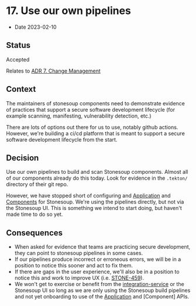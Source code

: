 # 17. Use our own pipelines

* Date 2023-02-10

## Status

Accepted

Relates to [ADR 7. Change Management](0007-change-management.html)

## Context

The maintainers of stonesoup components need to demonstrate evidence of practices that support
a secure software development lifecycle (for example scanning, manifesting, vulnerability detection,
etc.)

There are lots of options out there for us to use, notably github actions. However, we're building
a ci/cd platform that is meant to support a secure software development lifecycle from the start.

## Decision

Use our own pipelines to build and scan Stonesoup components. Almost all of our components already
do this today. Look for evidence in the `.tekton/` directory of their git repo.

However, we have stopped short of configuring and [Application] and [Components] for Stonesoup.
We're using the pipelines directly, but not via the Stonesoup UI. This is something we intend to
start doing, but haven't made time to do so yet.

## Consequences

* When asked for evidence that teams are practicing secure development, they can point to stonesoup
  pipelines in some cases.
* If our pipelines produce incorrect or erroneous errors, we will be in a position to notice this
  sooner and act to fix them.
* If there are gaps in the user experience, we'll also be in a position to notice this and work to
  improve UX (i.e. [STONE-459](https://issues.redhat.com/browse/STONE-459)).
* We won't get to exercise or benefit from the [integration-service] or the Stonesoup UI so long as
  we are only using the Stonesoup build pipelines and not yet onboarding to use of the [Application]
  and [Component] APIs.

[integration-service]: ../ref/integration-service.html
[Application]: ../ref/application-environment-api.html#application
[Components]: ../ref/application-environment-api.html#component
